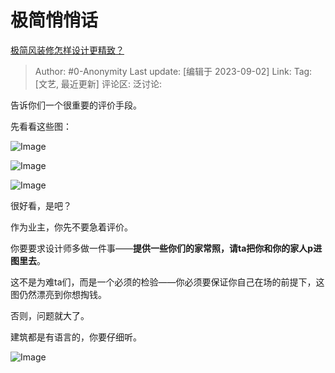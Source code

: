 # 极简悄悄话
[极简风装修怎样设计更精致？](https://www.zhihu.com/question/572457003/answer/3194013441)

> Author: #0-Anonymity
> Last update: [编辑于 2023-09-02]
> Link:
> Tag: [文艺, 最近更新]
> 评论区:
> 泛讨论:

告诉你们一个很重要的评价手段。

先看看这些图：

![Image](https://picx.zhimg.com/50/v2-bda8c2a6f44035c98c9c731df94d49c8_720w.jpg?source=1940ef5c)

![Image](https://pic1.zhimg.com/50/v2-85f9cbfde1248ef6fd422bffd3abf109_720w.jpg?source=1940ef5c)

![Image](https://pica.zhimg.com/50/v2-15a708b11b8be09631ff835dadbc8a9d_720w.jpg?source=1940ef5c)

很好看，是吧？

作为业主，你先不要急着评价。

你要要求设计师多做一件事——**提供一些你们的家常照，请ta把你和你的家人p进图里去**。

这不是为难ta们，而是一个必须的检验——你必须要保证你自己在场的前提下，这图仍然漂亮到你想掏钱。

否则，问题就大了。

建筑都是有语言的，你要仔细听。

![Image](https://pica.zhimg.com/50/v2-d849b66537005fc828888483d249436f_720w.jpg?source=1940ef5c)